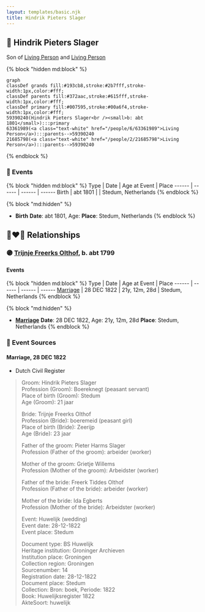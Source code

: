 ```yaml
---
layout: templates/basic.njk
title: Hindrik Pieters Slager
---
```

## 🔵 Hindrik Pieters Slager

Son of [Living Person](/people/2/21685798) and [Living Person](/people/6/63361989)

{% block "hidden md:block" %}
```mermaid
graph
classDef grands fill:#193cb8,stroke:#2b7fff,stroke-width:1px,color:#fff;
classDef parents fill:#372aac,stroke:#615fff,stroke-width:1px,color:#fff;
classDef primary fill:#007595,stroke:#00a6f4,stroke-width:1px,color:#fff;
59390240(Hindrik Pieters Slager<br /><small>b: abt 1801</small>):::primary
63361989(<a class="text-white" href="/people/6/63361989">Living Person</a>):::parents-->59390240
21685798(<a class="text-white" href="/people/2/21685798">Living Person</a>):::parents-->59390240
```
{% endblock %}

### 📆 Events

{% block "hidden md:block" %}
Type | Date | Age at Event | Place
------ | ------ | ------ | ------
Birth | abt 1801 |  | Stedum, Netherlands
{% endblock %}

{% block "md:hidden" %}
- **Birth**
**Date**: abt 1801, Age:
**Place**: Stedum, Netherlands
{% endblock %}

## 👩‍❤️‍👨 Relationships

### 🟣 [Trijnje Freerks Olthof](/people/5/5004158), b. abt 1799

#### Events

{% block "hidden md:block" %}
Type | Date | Age at Event | Place
------ | ------ | ------ | ------
[Marriage](#event-family-0-event-0) | 28 DEC 1822 | 21y, 12m, 28d | Stedum, Netherlands
{% endblock %}

{% block "md:hidden" %}
- **[Marriage](#event-family-0-event-0)**
**Date**: 28 DEC 1822, Age: 21y, 12m, 28d
**Place**: Stedum, Netherlands
{% endblock %}

### 📰 Event Sources

#### <a id="event-family-0-event-0"></a> Marriage, 28 DEC 1822
* Dutch Civil Register
>   
  > Groom: Hindrik Pieters Slager  
  > Profession (Groom): Boereknegt (peasant servant)  
  > Place of birth (Groom): Stedum  
  > Age (Groom): 21 jaar  
  >   
  > Bride: Trijnje Freerks Olthof  
  > Profession (Bride): boeremeid (peasant girl)  
  > Place of birth (Bride): Zeerijp  
  > Age (Bride): 23 jaar  
  >   
  > Father of the groom: Pieter Harms Slager  
  > Profession (Father of the groom): arbeider (worker)  
  >   
  > Mother of the groom: Grietje Willems  
  > Profession (Mother of the groom): Arbeidster (worker)  
  >   
  > Father of the bride: Freerk Tiddes Olthof  
  > Profession (Father of the bride): arbeider (worker)  
  >   
  > Mother of the bride: Ida Egberts  
  > Profession (Mother of the bride): Arbeidster (worker)  
  >   
  > Event: Huwelijk (wedding)  
  > Event date: 28-12-1822  
  > Event place: Stedum  
  >   
  > Document type: BS Huwelijk  
  > Heritage institution: Groninger Archieven  
  > Institution place: Groningen  
  > Collection region: Groningen  
  > Sourcenumber: 14  
  > Registration date: 28-12-1822  
  > Document place: Stedum  
  > Collection: Bron: boek, Periode: 1822  
  > Book: Huwelijksregister 1822  
  > AkteSoort: huwelijk  
  >